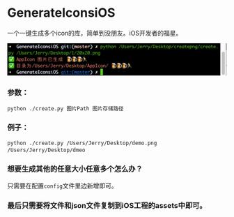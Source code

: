 # GenerateIconsiOS
一个一键生成多个icon的库，简单到没朋友。iOS开发者的福星。


![](./ret.png)

### 参数：
```
python ./create.py 图片Path 图片存储路径
```
### 例子：

```
python ./create.py /Users/Jerry/Desktop/demo.png /Users/Jerry/Desktop/dmeo
```

### 想要生成其他的任意大小任意多个怎么办？


只需要在配置`config`文件里边新增即可。


### 最后只需要将文件和json文件复制到iOS工程的assets中即可。





